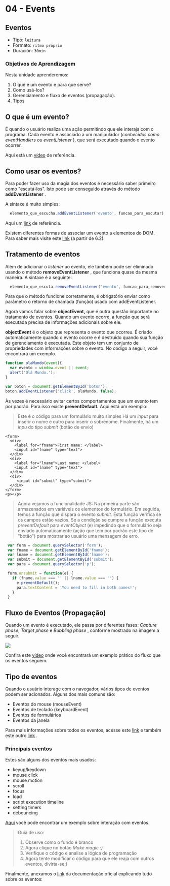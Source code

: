 # 04 - Events

## Eventos

* Tipo: `leitura`
* Formato: `ritmo próprio`
* Duración: `30min`

### Objetivos de Aprendizagem

Nesta unidade aprenderemos:

1. O que é um evento e para que serve?
2. Como usá-los?
3. Gerenciamento e fluxo de eventos \(propagação\).
4. Tipos

## O que é um evento?

É quando o usuário realiza uma ação permitindo que ele interaja com o programa. Cada evento é associado a um manipulador \(_conhecidos como eventHandlers ou eventListener_ \), que será executado quando o evento ocorrer.

Aqui está um [vídeo](https://www.youtube.com/watch?v=gyICdb1iwII) de referência.

## Como usar os eventos?

Para poder fazer uso da magia dos eventos é necessário saber primeiro como "escutá-los". Isto pode ser conseguido através do método **addEventListener** .

A sintaxe é muito simples:

```javascript
  elemento_que_escucha.addEventListener('evento', funcao_para_escutar);
```

Aqui um [link](http://www.codexexempla.org/curso/curso_4_3_e.php) de referência.

Existem diferentes formas de associar um evento a elementos do DOM. Para saber mais visite este [link](http://librosweb.es/libro/javascript/capitulo_6/modelo_basico_de_eventos_2.html) \(a partir de 6.2\).

## Tratamento de eventos

Além de adicionar o _listener_ ao evento, ele também pode ser eliminado usando o método **removeEventListener** , que funciona quase da mesma maneira. A sintaxe é a seguinte:

```javascript
  elemento_que_escuta.removeEventListener('evento', funcao_para_remover);
```

Para que o método funcione corretamente, é obrigatório enviar como parâmetro o retorno de chamada \(função\) usado com addEventListener.

Agora vamos falar sobre **objectEvent,** que é outra questão importante no tratamento de eventos. Quando um evento ocorre, a função que será executada precisa de informações adicionais sobre ele.

**objectEvent** é o objeto que representa o evento que ocorreu. É criado automaticamente quando o evento ocorre e é destruído quando sua função de gerenciamento é executada. Este objeto tem um conjunto de propriedades com informações sobre o evento. No código a seguir, você encontrará um exemplo.

```javascript
function olaMundo(event){
  var evento = window.event || event;
  alert('Olá Mundo.');
}

var boton = document.getElementById('boton');
boton.addEventListener('click', olaMundo, false);
```

Às vezes é necessário evitar certos comportamentos que um evento tem por padrão. Para isso existe **preventDefault.** Aqui está um exemplo:

> Este é o código para um formulário muito simples Há um _input_ para inserir o nome e outro para inserir o sobrenome. Finalmente, há um _inpu_ do tipo _submit_ \(botão de envio\)

```markup
<form>
  <div>
    <label for="fname">First name: </label>
    <input id="fname" type="text">
  </div>
  <div>
    <label for="lname">Last name: </label>
    <input id="lname" type="text">
  </div>
  <div>
     <input id="submit" type="submit">
  </div>
</form>
<p></p>
```

> Agora vejamos a funcionalidade JS: Na primeira parte são armazenados em variáveis os elementos do formulário. Em seguida, temos a função que dispara o evento _submit._ Esta função verifica se os campos estão vazios. Se a condição se cumpre a função executa _preventDefault_ para _eventObject_ \(e\) impedindo que o formulário seja enviado automaticamente \(ação que tem por padrão este tipo de "botão"\) para mostrar ao usuário uma mensagem de erro.

```javascript
 var form = document.querySelector('form');
 var fname = document.getElementById('fname');
 var lname = document.getElementById('lname');
 var submit = document.getElementById('submit');
 var para = document.querySelector('p');

 form.onsubmit = function(e) {
   if (fname.value === '' || lname.value === '') {
     e.preventDefault();
     para.textContent = 'You need to fill in both names!';
   }
 }
```

## Fluxo de Eventos \(Propagação\)

Quando um evento é executado, ele passa por diferentes fases:  _Capture phase_, _Target phase_ e _Bubbling phase_ , conforme mostrado na imagem a seguir.

![](https://fotos.subefotos.com/c2bdbf4b16698bcaec0b705f4e422be2o.png)

Confira este [vídeo](https://youtu.be/lgkqf6hldEk?t=15m5s) onde você encontrará um exemplo prático do fluxo que os eventos seguem.

## Tipo de eventos

Quando o usuário interage com o navegador, vários tipos de eventos podem ser acionados. Alguns dos mais comuns são:

* Eventos do mouse \(mouseEvent\)
* Eventos de teclado \(keyboardEvent\)
* Eventos de formulários
* Eventos da janela

Para mais informações sobre todos os eventos, acesse este [link](https://sites.google.com/site/dwebtodojs/referencia/modelo-de-eventos-del-dom) e também este outro [link](https://es.khanacademy.org/computing/computer-programming/html-css-js/html-js-dom-events/a/dom-event-types) .

### Principais eventos

Estes são alguns dos eventos mais usados:

* keyup/keydown
* mouse click
* mouse motion
* scroll
* focus
* load
* script execution timeline
* setting timers
* debouncing

[Aqui](https://codepen.io/Inti_Developer/pen/EvGMKG) você pode encontrar um exemplo sobre interação com eventos.

> Guia de uso:
>
> 1. Observe como o fundo é branco
> 2. Agora clique no botão _Make magic :\)_
> 3. Verifique o código e analise a lógica de programação
> 4. Agora tente modificar o código para que ele reaja com outros eventos, divirta-se;\)

Finalmente, anexamos o [link](https://developer.mozilla.org/es/docs/Web/Reference/Events) da documentação oficial explicando tudo sobre os eventos:


